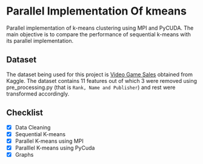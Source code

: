 # Parallel Implementation Of kmeans
Parallel implementation of k-means clustering using MPI and PyCUDA. The main objective is to compare the performance of sequential k-means with its parallel implementation.

## Dataset

The dataset being used for this project is [Video Game Sales](https://www.kaggle.com/gregorut/videogamesales) obtained from Kaggle.
The dataset contains 11 features out of which 3 were removed using pre_processing.py (that is ``` Rank, Name and Publisher ```) and rest were transformed accordingly.

## Checklist

- [x] Data Cleaning
- [x] Sequential K-means
- [x] Parallel K-means using MPI
- [x] Paralllel K-means using PyCuda
- [X] Graphs
